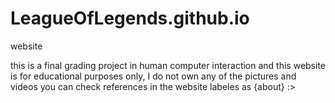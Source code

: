 # LeagueOfLegends.github.io
website



this is a final grading project in human computer interaction and this website is for educational purposes only, I do not own any of the pictures and videos you can check references in the website labeles as {about} :>
